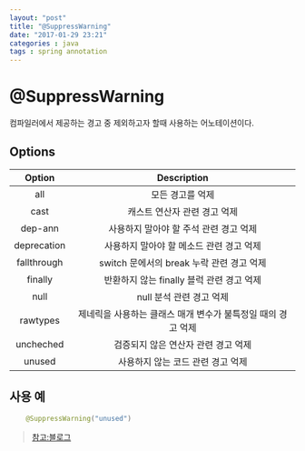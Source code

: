 ```yaml
---
layout: "post"
title: "@SuppressWarning"
date: "2017-01-29 23:21"
categories : java
tags : spring annotation
---
```


# @SuppressWarning

컴파일러에서 제공하는 경고 중 제외하고자 할때 사용하는 어노테이션이다.

## Options

| Option | Description |
|:--:|:--:|
| all | 모든 경고를 억제 |
|cast | 캐스트 연산자 관련 경고 억제 |
| dep-ann | 사용하지 말아야 할 주석 관련 경고 억제 |
| deprecation | 사용하지 말아야 할 메소드 관련 경고 억제 |
| fallthrough | switch 문에서의 break 누락 관련 경고 억제 |
| finally | 반환하지 않는 finally 블럭 관련 경고 억제 |
|null | null 분석 관련 경고 억제 |
| rawtypes | 제네릭을 사용하는 클래스 매개 변수가 불특정일 때의 경고 억제 |
|uncheched | 검증되지 않은 연산자 관련 경고 억제 |
|unused | 사용하지 않는 코드 관련 경고 억제 |

## 사용 예

```java
    @SuppressWarning("unused")

```

> [참고:블로그](http://jinwoonote.tistory.com/entry/SuppressWarnings-%EC%9D%B4%EA%B1%B4-%EB%AD%90%EC%A7%80)

